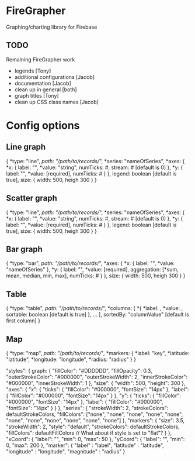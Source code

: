 FireGrapher
===========

Graphing/charting library for Firebase

TODO
-----
Remaining FireGrapher work
* legends [Tony]
* additional configurations [Jacob]
* documentation [Jacob]
* clean up in general [both]
* graph titles [Tony]
* clean up CSS class names [Jacob]



# Config options

## Line graph

  {
    *type: "line",
    *path: "/path/to/records/*",
    *series: "nameOfSeries",
    *axes: {
      *x: {
        label: "",
        *value: "string",
        numTicks: #,
        stream: # [default is 0]
      },
      *y: {
        label: "",
        *value: [required],
        numTicks: #
      }
    },
    legend: boolean [default is true],
    size: {
      width: 500,
      heigh 300
    }
  }

## Scatter graph

  {
    *type: "line",
    *path: "/path/to/records/*",
    *series: "nameOfSeries",
    *axes: {
      *x: {
        label: "",
        *value: "string",
        numTicks: #,
        stream: # [default is 0]
      },
      *y: {
        label: "",
        *value: [required],
        numTicks: #
      }
    },
    legend: boolean [default is true],
    size: {
      width: 500,
      heigh 300
    }
  }

## Bar graph

  {
    *type: "bar",
    *path: "/path/to/records/*",
    *axes: {
      *x: {
        label: "",
        *value: "nameOfSeries"
      },
      *y: {
        label: "",
        *value: [required],
        aggregation: [*sum, mean, median, min, max],
        numTicks: #
      }
    },
    size: {
      width: 500,
      heigh 300
    }
  }

## Table

  {
    *type: "table",
    *path: "/path/to/records/*",
    *columns: [
      *{
        *label: ,
        *value: ,
        sortable: boolean [default is true]
      },
      ...
    ],
    sortedBy: "columnValue" [default is first column]
  }

## Map

  {
    *type: "map",
    *path: "/path/to/records/*",
    *markers: {
      *label: "key",
      *latitude: "latitude",
      *longitude: "longitude",
      *radius: "radius"
    }
  }








"styles": {
      graph: {
        "fillColor": "#DDDDDD",
        "fillOpacity": 0.3,
        "outerStrokeColor": "#000000",
        "outerStrokeWidth": 2,
        "innerStrokeColor": "#000000",
        "innerStrokeWidth": 1
      },
      "size": {
        "width": 500,
        "height": 300
      },
      "axes": {
        "x": {
          "ticks": {
            "fillColor": "#000000",
            "fontSize": "14px"
          },
          "label": {
            "fillColor": "#000000",
            "fontSize": "14px"
          }
        },
        "y": {
          "ticks": {
            "fillColor": "#000000",
            "fontSize": "14px"
          },
          "label": {
            "fillColor": "#000000",
            "fontSize": "14px"
          }
        }
      },
      "series": {
        "strokeWidth": 2,
        "strokeColors": defaultStrokeColors,
        "fillColors": ["none", "none", "none", "none", "none", "none", "none", "none", "none", "none", "none"]
      },
      "markers": {
        "size": 3.5,
        "strokeWidth": 2,
        "style": "default",
        "strokeColors": defaultStrokeColors,
        "fillColors": defaultFillColors // What about if style is set to "flat"?
      }
    },
    "xCoord": {
      "label": "",
      "min": 0,
      "max": 50
    },
    "yCoord": {
      "label": "",
      "min": 0,
      "max": 200
    },
    "marker": {
      "label" : "label",
      "latitude" : "latitude",
      "longitude" : "longitude",
      "magnitude" : "radius"
    }

